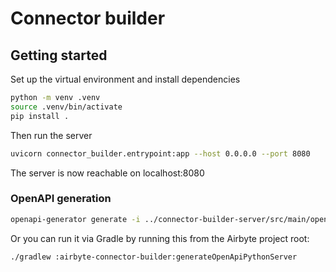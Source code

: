 # Connector builder


## Getting started 

Set up the virtual environment and install dependencies
```bash
python -m venv .venv
source .venv/bin/activate
pip install .
```

Then run the server
```bash
uvicorn connector_builder.entrypoint:app --host 0.0.0.0 --port 8080
```

The server is now reachable on localhost:8080

### OpenAPI generation

```bash
openapi-generator generate -i ../connector-builder-server/src/main/openapi/openapi.yaml -g python-fastapi -c openapi/generator_config.yaml  -o build/server -t openapi/templates 
```

Or you can run it via Gradle by running this from the Airbyte project root: 
```bash
./gradlew :airbyte-connector-builder:generateOpenApiPythonServer
```
